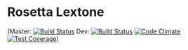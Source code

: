 # Rosetta Lextone 
(Master: [![Build Status](https://travis-ci.org/rosettalextone/rosettalextone.svg?branch=master)](https://travis-ci.org/rosettalextone/rosettalextone) Dev: [![Build Status](https://travis-ci.org/rosettalextone/rosettalextone.svg?branch=develop)](https://travis-ci.org/rosettalextone/rosettalextone) [![Code Climate](https://codeclimate.com/github/rosettalextone/rosettalextone/badges/gpa.svg)](https://codeclimate.com/github/rosettalextone/rosettalextone) [![Test Coverage](https://codeclimate.com/github/rosettalextone/rosettalextone/badges/coverage.svg)](https://codeclimate.com/github/rosettalextone/rosettalextone/coverage))
